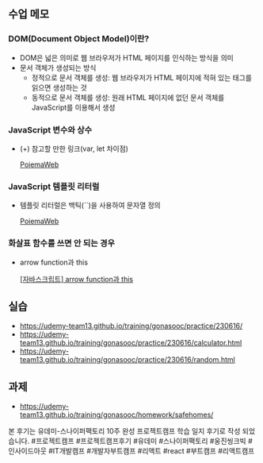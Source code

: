 ## 수업 메모

### DOM(Document Object Model)이란?

- DOM은 넓은 의미로 웹 브라우저가 HTML 페이지를 인식하는 방식을 의미
- 문서 객체가 생성되는 방식
    - 정적으로 문서 객체를 생성: 웹 브라우저가 HTML 페이지에 적혀 있는 태그를 읽으면 생성하는 것
    - 동적으로 문서 객체를 생성: 원래 HTML 페이지에 없던 문서 객체를 JavaScript를 이용해서 생성

### JavaScript 변수와 상수

- (+) 참고할 만한 링크(var, let 차이점)
    
    [PoiemaWeb](https://poiemaweb.com/es6-block-scope)
    

### JavaScript 템플릿 리터럴

- 템플릿 리터럴은 백틱(``)을 사용하여 문자열 정의
    
    [PoiemaWeb](https://poiemaweb.com/es6-template-literals)
    

### 화살표 함수를 쓰면 안 되는 경우

- arrow function과 this
    
    [[자바스크립트] arrow function과 this](https://kim-solshar.tistory.com/57)
    

## 실습

- https://udemy-team13.github.io/training/gonasooc/practice/230616/
- https://udemy-team13.github.io/training/gonasooc/practice/230616/calculator.html
- https://udemy-team13.github.io/training/gonasooc/practice/230616/random.html


## 과제

- https://udemy-team13.github.io/training/gonasooc/homework/safehomes/

본 후기는 유데미-스나이퍼팩토리 10주 완성 프로젝트캠프 학습 일지 후기로 작성 되었습니다.
#프로젝트캠프 #프로젝트캠프후기 #유데미 #스나이퍼팩토리 #웅진씽크빅 #인사이드아웃 #IT개발캠프 #개발자부트캠프 #리액트 #react #부트캠프 #리액트캠프